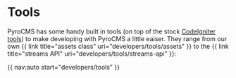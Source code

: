 # Tools

PyroCMS has some handy built in tools (on top of the stock [CodeIgniter tools]()) to make developing with PyroCMS a little eaiser. They range from our own {{ link title="assets class" uri="developers/tools/assets" }} to the {{ link title="streams API" uri="developers/tools/streams-api" }}:

{{ nav:auto start="developers/tools" }}
